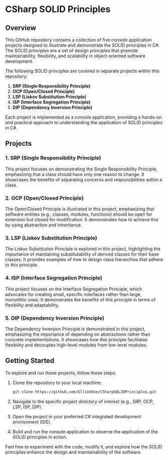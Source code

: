 # CSharp SOLID Principles

## Overview

This GitHub repository contains a collection of five console application projects designed to illustrate and demonstrate the SOLID principles in C#. The SOLID principles are a set of design principles that promote maintainability, flexibility, and scalability in object-oriented software development.

The following SOLID principles are covered in separate projects within this repository:

1. **SRP (Single Responsibility Principle)**
2. **OCP (Open/Closed Principle)**
3. **LSP (Liskov Substitution Principle)**
4. **ISP (Interface Segregation Principle)**
5. **DIP (Dependency Inversion Principle)**

Each project is implemented as a console application, providing a hands-on and practical approach to understanding the application of SOLID principles in C#.

## Projects

### 1. SRP (Single Responsibility Principle)

This project focuses on demonstrating the Single Responsibility Principle, emphasizing that a class should have only one reason to change. It showcases the benefits of separating concerns and responsibilities within a class.

### 2. OCP (Open/Closed Principle)

The Open/Closed Principle is illustrated in this project, emphasizing that software entities (e.g., classes, modules, functions) should be open for extension but closed for modification. It demonstrates how to achieve this by using abstraction and inheritance.

### 3. LSP (Liskov Substitution Principle)

The Liskov Substitution Principle is explored in this project, highlighting the importance of maintaining substitutability of derived classes for their base classes. It provides examples of how to design class hierarchies that adhere to this principle.

### 4. ISP (Interface Segregation Principle)

This project focuses on the Interface Segregation Principle, which advocates for creating small, specific interfaces rather than large, monolithic ones. It demonstrates the benefits of this principle in terms of flexibility and adaptability.

### 5. DIP (Dependency Inversion Principle)

The Dependency Inversion Principle is demonstrated in this project, emphasizing the importance of depending on abstractions rather than concrete implementations. It showcases how this principle facilitates flexibility and decouples high-level modules from low-level modules.

## Getting Started

To explore and run these projects, follow these steps:

1. Clone the repository to your local machine:

   ```bash
   git clone https://github.com/ElliotOne/CSharpSOLIDPrinciples.git
   ```
2. Navigate to the specific project directory of interest (e.g., SRP, OCP, LSP, ISP, DIP).
3. Open the project in your preferred C# integrated development environment (IDE).
4. Build and run the console application to observe the application of the SOLID principles in action.

Feel free to experiment with the code, modify it, and explore how the SOLID principles enhance the design and maintainability of the software.
